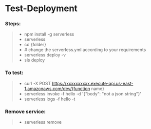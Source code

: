 # Test-Deployment

### Steps:
> * npm install -g serverless
> * serverless
> * cd {folder}
> * \# change the serverless.yml according to your requirements
> * serverless deploy -v
> * sls deploy


### To test:
> * curl -X POST https://xxxxxxxxxx.execute-api.us-east-1.amazonaws.com/dev/{function name}
> * serverless invoke -f hello -d '{"body": "not a json string"}' 
> * serverless logs -f hello -t


### Remove service:
> * serverless remove
